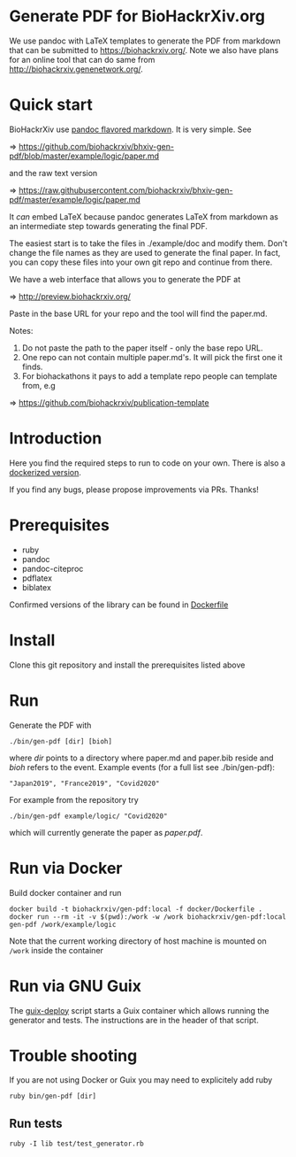 # Generate PDF for BioHackrXiv.org

We use pandoc with LaTeX templates to generate the PDF from markdown
that can be submitted to https://biohackrxiv.org/. Note we also have plans for
an online tool that can do same from
http://biohackrxiv.genenetwork.org/.


# Quick start

BioHackrXiv use [pandoc flavored markdown](https://pandoc.org/MANUAL.html#pandocs-markdown). It is very simple. See

=> https://github.com/biohackrxiv/bhxiv-gen-pdf/blob/master/example/logic/paper.md

and the raw text version

=> https://raw.githubusercontent.com/biohackrxiv/bhxiv-gen-pdf/master/example/logic/paper.md

It *can* embed LaTeX because pandoc generates LaTeX from markdown as an intermediate step towards generating the final PDF.

The easiest start is to take the files in ./example/doc and modify them. Don't change the file names as they are used to generate the final paper. In fact, you can copy these files into your own git repo and continue from there.

We have a web interface that allows you to generate the PDF at

=> http://preview.biohackrxiv.org/

Paste in the base URL for your repo and the tool will find the paper.md.

Notes:

1. Do not paste the path to the paper itself - only the base repo URL.
2. One repo can not contain multiple paper.md's. It will pick the first one it finds.
3. For biohackathons it pays to add a template repo people can template from, e.g

=> https://github.com/biohackrxiv/publication-template

# Introduction


Here you find the required steps to run to code on your own. There is also a [dockerized version](#run-via-docker).

If you find any bugs, please propose improvements via PRs. Thanks!

# Prerequisites

- ruby
- pandoc
- pandoc-citeproc
- pdflatex
- biblatex

Confirmed versions of the library can be found in [Dockerfile](https://github.com/biohackrxiv/bhxiv-gen-pdf/blob/master/docker/Dockerfile)

# Install

Clone this git repository and install the prerequisites listed above

# Run

Generate the PDF with

    ./bin/gen-pdf [dir] [bioh]

where *dir* points to a directory where paper.md and paper.bib reside
and *bioh* refers to the event. Example events (for a full list see ./bin/gen-pdf):

    "Japan2019", "France2019", "Covid2020"

For example from the repository try

    ./bin/gen-pdf example/logic/ "Covid2020"

which will currently generate the paper as *paper.pdf*.

# Run via Docker

Build docker container and run

    docker build -t biohackrxiv/gen-pdf:local -f docker/Dockerfile .
    docker run --rm -it -v $(pwd):/work -w /work biohackrxiv/gen-pdf:local gen-pdf /work/example/logic

Note that the current working directory of host machine is mounted on `/work` inside the container

# Run via GNU Guix

The [guix-deploy](./.guix-deploy) script starts a Guix container which allows running
the generator and tests. The instructions are in the header of that script.

# Trouble shooting

If you are not using Docker or Guix you may need to explicitely add ruby

    ruby bin/gen-pdf [dir]

## Run tests

    ruby -I lib test/test_generator.rb

